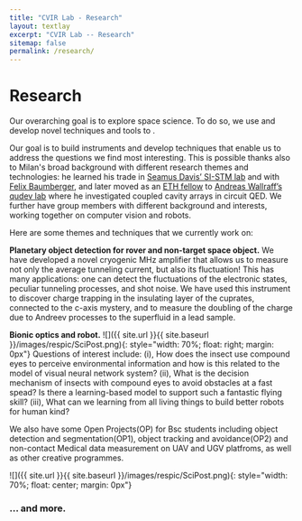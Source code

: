 ```yaml
---
title: "CVIR Lab - Research"
layout: textlay
excerpt: "CVIR Lab -- Research"
sitemap: false
permalink: /research/
---
```


# Research

Our overarching goal is to explore space science. To do so, we use and develop novel techniques and tools to .

Our goal is to build instruments and develop techniques that enable us to address the questions we find most interesting. This is possible thanks also to Milan's broad background with different research themes and technologies: he learned his trade in [Seamus Davis’ SI-STM lab](http://davisgroup.lassp.cornell.edu/) and with [Felix Baumberger](http://dpmc.unige.ch/gr_baumberger/index.html), and later moved as an [ETH fellow](http://www.ethfellows.ethz.ch/) to [Andreas Wallraff’s qudev lab](http://www.qudev.ethz.ch/) where he investigated coupled cavity arrays in circuit QED. We further have group members with different background and interests, working together on computer vision and robots.

Here are some themes and techniques that we currently work on:

**Planetary object detection for rover and non-target space object.** We have developed a novel cryogenic MHz amplifier that allows us to measure not only the average tunneling current, but also its fluctuation! This has many applications: one can detect the fluctuations of the electronic states, peculiar tunneling processes, and shot noise. We have used this instrument to discover charge trapping in the insulating layer of the cuprates, connected to the c-axis mystery, and to measure the doubling of the charge due to Andreev processes to the superfluid in a lead sample.


**Bionic optics and robot.** ![]({{ site.url }}{{ site.baseurl }}/images/respic/SciPost.png){: style="width: 70%; float: right; margin: 0px"}
Questions of interest include: (i), How does the insect use compound eyes to perceive environmental information and how is this related to the model of visual neural network system? (ii), What is the decision mechanism of insects with compound eyes to avoid obstacles at a fast  spead? Is there a learning-based model to support such a fantastic flying skill? (iii), What can we learning from all living things to build better robots for human kind?

We also have some Open Projects(OP) for Bsc students including object detection and segmentation(OP1), object tracking and avoidance(OP2) and non-contact Medical data measurement on UAV and UGV platfroms, as well as other creative programmes.

![]({{ site.url }}{{ site.baseurl }}/images/respic/SciPost.png){: style="width: 70%; float: center; margin: 0px"}

### ... and more.
